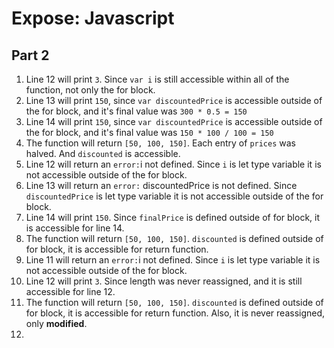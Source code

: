 # Expose: Javascript
## Part 2
1. Line 12 will print `3`. Since `var i` is still accessible within all of the function, not only the for block.
2. Line 13 will print `150`, since `var discountedPrice` is accessible outside of the for block, and it's final value was `300 * 0.5 = 150`
3. Line 14 will print `150`, since `var discountedPrice` is accessible outside of the for block, and it's final value was `150 * 100 / 100 = 150`
4. The function will return `[50, 100, 150]`. Each entry of `prices` was halved. And `discounted` is accessible. 
5. Line 12 will return an `error:`i not defined. Since `i` is let type variable it is not accessible outside of the for block.
6. Line 13 will return an `error:` discountedPrice is not defined. Since `discountedPrice` is let type variable it is not accessible outside of the for block.
7. Line 14 will print `150`. Since `finalPrice` is defined outside of for block, it is accessible for line 14.
8. The function will return `[50, 100, 150]`. `discounted` is defined outside of for block, it is accessible for return function.
9. Line 11 will return an `error:`i not defined. Since `i` is let type variable it is not accessible outside of the for block.
10. Line 12 will print `3`. Since length was never reassigned, and it is still accessible for line 12. 
11. The function will return `[50, 100, 150]`. `discounted` is defined outside of for block, it is accessible for return function. Also, it is never reassigned, only **modified**.
12. 